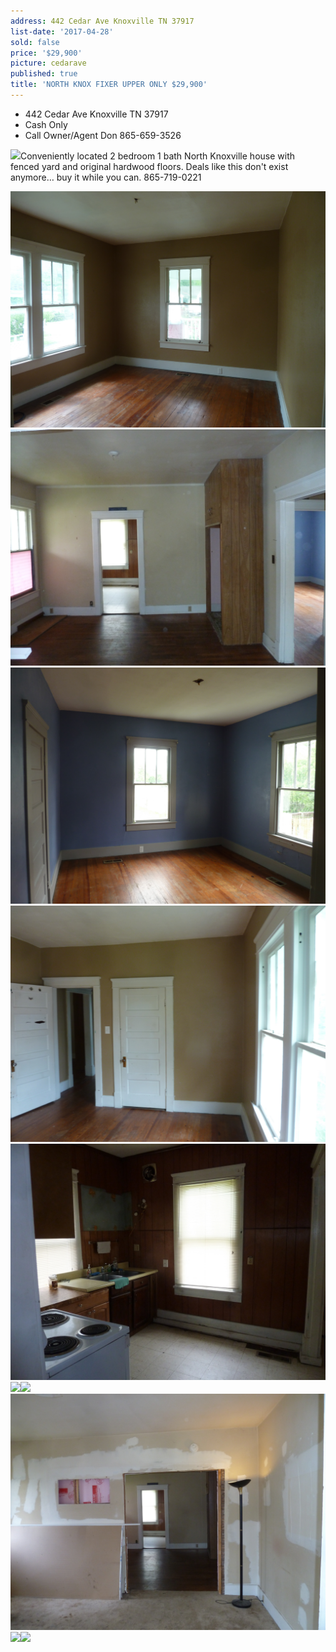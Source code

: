 ```yaml
---
address: 442 Cedar Ave Knoxville TN 37917
list-date: '2017-04-28'
sold: false
price: '$29,900'
picture: cedarave
published: true
title: 'NORTH KNOX FIXER UPPER ONLY $29,900'
---
```



* 442 Cedar Ave Knoxville TN 37917
* Cash Only
* Call Owner/Agent Don 865-659-3526

![](/uploads/versions/p1500568---x----4000-3000x---.JPG)Conveniently located 2 bedroom 1 bath North Knoxville house with fenced yard and original hardwood floors. Deals like this don't exist anymore… buy it while you can. 865-719-0221

![](/uploads/versions/p1500562-1---x----4000-3000x---.JPG)
<br>![](/uploads/versions/p1500558---x----4000-3000x---.JPG)![](/uploads/versions/p1500560---x----4000-3000x---.JPG)![](/uploads/versions/p1500563---x----4000-3000x---.JPG)![](/uploads/versions/p1500564---x----4000-3000x---.JPG)![](/uploads/versions/p1500561---x----4000-3000x---.JPG)![](/uploads/versions/p1500559---x----4000-3000x---.JPG)![](/uploads/versions/p1500557---x----4000-3000x---.JPG)![](/uploads/versions/p1500567---x----4000-3000x---.JPG)![](/uploads/versions/p1500569---x----4000-3000x---.JPG)
